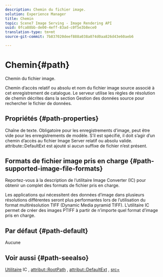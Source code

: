 ```yaml
---
description: Chemin du fichier image.
solution: Experience Manager
title: Chemin
topic: Scene7 Image Serving - Image Rendering API
uuid: 0fca88bb-de00-4eff-83ad-c0f5e3b8ece0
translation-type: tm+mt
source-git-commit: 7b837020deef888a038a074d0aa826d43e60aeb6

---
```



# Chemin{#path}

Chemin du fichier image.

Chemin d’accès relatif ou absolu et nom du fichier image source associé à cet enregistrement de catalogue. Le serveur utilise les règles de résolution de chemin décrites dans la section Gestion des données source pour rechercher le fichier de données.

## Propriétés {#path-properties}

Chaîne de texte. Obligatoire pour les enregistrements d’image, peut être vide pour les enregistrements de modèle. S’il est spécifié, il doit s’agir d’un chemin d’accès au fichier Image Server relatif ou absolu valide. attribute::DefaultExt est ajouté si aucun suffixe de fichier n’est présent.

## Formats de fichier image pris en charge {#path-supported-image-file-formats}

Reportez-vous à la description de l’utilitaire Image Converter (IC) pour obtenir un complet des formats de fichier pris en charge.

Les applications qui nécessitent des données d’image dans plusieurs résolutions différentes seront plus performantes lors de l’utilisation du format multirésolution TIFF (Dynamic Media pyramid TIFF). L’utilitaire IC permet de créer des images PTIFF à partir de n’importe quel format d’image pris en charge.

## Par défaut {#path-default}

Aucune

## Voir aussi {#path-seealso}

[Utilitaire](/help/aem-is-ir-api/is-api/is-utils/utilities/r-ic.md) IC , [attribut::RootPath](/help/aem-is-ir-api/is-api/image-catalog/image-serving-api-ref/c-image-catalog-reference/c-attributes-reference/r-rootpath.md) , [attribut::DefaultExt](/help/aem-is-ir-api/is-api/image-catalog/image-serving-api-ref/c-image-catalog-reference/c-attributes-reference/r-defaultext.md) , [src=](/help/aem-is-ir-api/is-api/http-ref/image-serving-api-ref/c-http-protocol-reference/c-command-reference/r-src.md)

<!-- [attribute::LowerCasePaths]() -->